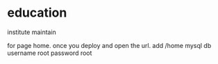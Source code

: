 # education
institute maintain

for page home. once you deploy and open the url. add /home
mysql db
username root
password root

